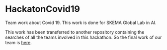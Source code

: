 # HackatonCovid19
Team work about Covid 19. This work is done for SKEMA Global Lab in AI.

This work has been transferred to another repository containing the searches of all the teams involved in this hackathon. So the final work of our team is [here](https://github.com/warint/covid-19/blob/master/team11/FinalDocument.Rmd).
